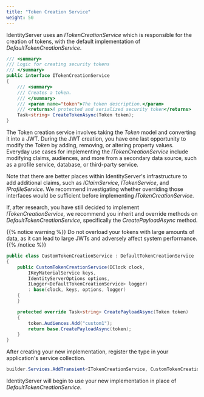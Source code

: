 ```yaml
---
title: "Token Creation Service"
weight: 50
---
```


IdentityServer uses an *ITokenCreationService* which is responsible for the creation
of tokens, with the default implementation of *DefaultTokenCreationService*.

```csharp
/// <summary>
/// Logic for creating security tokens
/// </summary>
public interface ITokenCreationService
{
    /// <summary>
    /// Creates a token.
    /// </summary>
    /// <param name="token">The token description.</param>
    /// <returns>A protected and serialized security token</returns>
    Task<string> CreateTokenAsync(Token token);
}
```

The Token creation service involves taking the *Token* model and converting it into
a JWT. During the JWT creation, you have one last opportunity to
modify the *Token* by adding, removing, or altering property values. Everyday use cases
for implementing the *ITokenCreationService* include modifying claims, audiences, and more
from a secondary data source, such as a profile service, database, or third-party service.

Note that there are better places within IdentityServer's infrastructure to add
additional claims, such as *IClaimService*, *ITokenService*, and *IProfileService*. We recommend investigating
whether overriding those interfaces would be sufficient before implementing *ITokenCreationService*.

If, after research, you have still decided to implement *ITokenCreationService*, we recommend you
inherit and override methods on *DefaultTokenCreationService*, specifically the *CreatePayloadAsync* method.

{{% notice warning %}}
Do not overload your tokens with large amounts of data, as it can lead to large JWTs and adversely affect system performance.
{{% /notice %}}

```csharp
public class CustomTokenCreationService : DefaultTokenCreationService
{
    public CustomTokenCreationService(IClock clock, 
        IKeyMaterialService keys,
        IdentityServerOptions options,
        ILogger<DefaultTokenCreationService> logger) 
        : base(clock, keys, options, logger)
    {
    }

    protected override Task<string> CreatePayloadAsync(Token token)
    {
        token.Audiences.Add("custom1");
        return base.CreatePayloadAsync(token);
    }
}
```

After creating your new implementation, register the type in your application's service collection.

```csharp
builder.Services.AddTransient<ITokenCreationService, CustomTokenCreationService>();
```

IdentityServer will begin to use your new implementation in place of *DefaultTokenCreationService*.